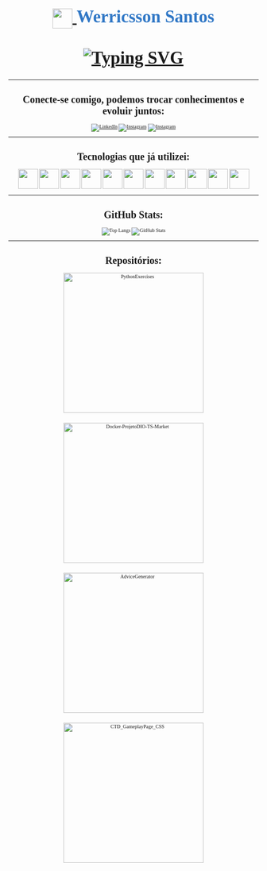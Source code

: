 <link rel="preconnect" href="https://fonts.googleapis.com">
<link rel="preconnect" href="https://fonts.gstatic.com" crossorigin>
<link href="https://fonts.googleapis.com/css2?family=Monoton&display=swap" rel="stylesheet">

<h1 style="font-family: Monoton; font-size: 35px; color: #3178C6; text-align: center;">
    <a href="https://www.dio.me/">
        <img align="center" width="40px" src="https://hermes.digitalinnovation.one/assets/diome/logo-minimized.png">
    </a>
    Werricsson Santos
    <br><br>
    <a href="https://git.io/typing-svg"><img src="https://readme-typing-svg.demolab.com?font=Monoton&size=25&duration=4000&pause=1&center=true&width=600&separator=%3C&lines=Idade%3A+27+anos%3CForma%C3%A7%C3%A3o%3A+Engenharia+de+Software%3CSeja+Bem+vindo!+;)" alt="Typing SVG" /></a>
</h1>

---

<div style="font-family: Monoton; font-size: 10px; text-align: center;">

# Conecte-se comigo, podemos trocar conhecimentos e evoluir juntos:


[![LinkedIn](https://img.shields.io/badge/LinkedIn-000?style=for-the-badge&logo=linkedin&logoColor=0E76A8)](https://www.linkedin.com/in/werricsson-santos/)   [![Instagram](https://img.shields.io/badge/Instagram-000?style=for-the-badge&logo=instagram)](https://www.instagram.com/wericson.santos/)   [![Instagram](https://img.shields.io/badge/GitHub-000?style=for-the-badge&logo=github)](https://github.com/Werricsson-Santos)

---

#  Tecnologias que já utilizei: 


<img src="https://cdn.jsdelivr.net/gh/devicons/devicon/icons/html5/html5-plain.svg" width="40" height="40"/>
<img src="https://cdn.jsdelivr.net/gh/devicons/devicon/icons/css3/css3-plain.svg" width="40" height="40"/>
<img src="https://cdn.jsdelivr.net/gh/devicons/devicon/icons/javascript/javascript-plain.svg" width="40" height="40"/>
<img src="https://cdn.jsdelivr.net/gh/devicons/devicon/icons/typescript/typescript-plain.svg" width="40" height="40"/>   
<img src="https://cdn.jsdelivr.net/gh/devicons/devicon/icons/bootstrap/bootstrap-original.svg" width="40" heigth="40"/>
<img src="https://cdn.jsdelivr.net/gh/devicons/devicon/icons/python/python-original.svg" width="40" height="40"/>
<img src="https://cdn.jsdelivr.net/gh/devicons/devicon/icons/mysql/mysql-original.svg" width="40" height="40"/>
<img src="https://cdn.jsdelivr.net/gh/devicons/devicon/icons/postgresql/postgresql-original.svg" width="40" height="40"/>   
<img src="https://cdn.jsdelivr.net/gh/devicons/devicon/icons/react/react-original-wordmark.svg" width="40" height="40"/>
<img src="https://cdn.jsdelivr.net/gh/devicons/devicon/icons/docker/docker-original-wordmark.svg" width="40" height="40"/>
<img src="https://cdn.jsdelivr.net/gh/devicons/devicon/icons/linux/linux-original.svg" width="40" height="40"/>

---
          
# GitHub Stats:

 ![Top Langs](https://github-readme-stats-git-masterrstaa-rickstaa.vercel.app/api/top-langs/?username=Werricsson-Santos&layout=compact&bg_color=000&border_color=30A3DC&title_color=30A3DC&text_color=FFF) ![GitHub Stats](https://github-readme-stats.vercel.app/api?username=Werricsson-Santos&theme=transparent&bg_color=000&border_color=30A3DC&show_icons=true&icon_color=30A3DC&hide_title=true)

---

# Repositórios:


<div style="display: flex; flex-wrap: wrap; align-items: center; justify-content: center; gap: 20px; width: 50%; margin-left: 25%;">
<a href="https://github.com/Werricsson-Santos/PythonExercises">
    <img width="282" src="https://denvercoder1-github-readme-stats.vercel.app/api/pin/?username=Werricsson-Santos&repo=PythonExercises&theme=react&bg_color=1F222E&title_color=3BEFF7&icon_color=30A3DC&hide_border=true&show_icons=true" alt="PythonExercises">
</a>
<a href="https://github.com/Werricsson-Santos/Docker-ProjetoDIO-TS-Market">
    <img width="282" src="https://denvercoder1-github-readme-stats.vercel.app/api/pin/?username=Werricsson-Santos&repo=Docker-ProjetoDIO-TS-Market&hide_border=true&bg_color=1F222E&title_color=3BEFF7&icon_color=30A3DC&theme=react&show_icons=true" alt="Docker-ProjetoDIO-TS-Market">
</a>
<a href="https://github.com/Werricsson-Santos/AdviceGenerator">
    <img width="282" src="https://denvercoder1-github-readme-stats.vercel.app/api/pin/?username=Werricsson-Santos&repo=AdviceGenerator&theme=react&bg_color=1F222E&title_color=3BEFF7&icon_color=F8D866&hide_border=true&show_icons=false" alt="AdviceGenerator">
</a>
<a href="https://github.com/Werricsson-Santos/CTD_GameplayPage_CSS">
    <img width="282" src="https://denvercoder1-github-readme-stats.vercel.app/api/pin/?username=Werricsson-Santos&repo=CTD_GameplayPage_CSS&theme=react&bg_color=1F222E&title_color=3BEFF7&icon_color=F8D866&hide_border=true&show_icons=false" alt="CTD_GameplayPage_CSS">
</a>
</div>


</div>
